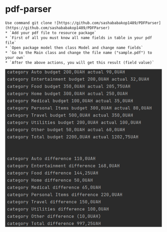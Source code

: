 # pdf-parser

    Use command git clone ![https://github.com/sashababakop1489/PDFParser](https://github.com/sashababakop1489/PDFParser)
    * `Add your pdf file to resource package`
    * `First of all you must know all name fields in table in your pdf file`
    * `Open package model then class Model and change name fields`
    * `Go to the Main class and change the file name ("sample.pdf") to your own`
    * `After the above actions, you will get this result (field value)`

![img.png](img.png)

